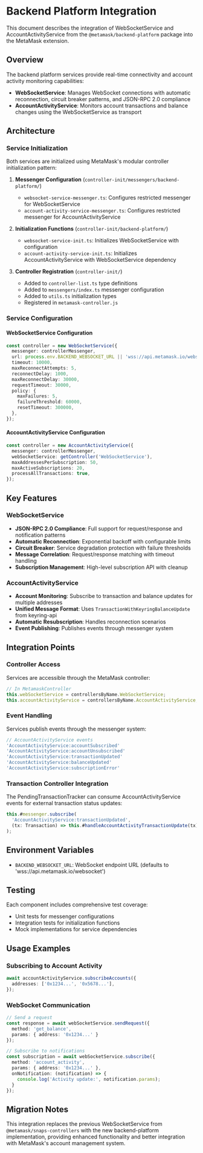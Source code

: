 # Backend Platform Integration

This document describes the integration of WebSocketService and AccountActivityService from the `@metamask/backend-platform` package into the MetaMask extension.

## Overview

The backend platform services provide real-time connectivity and account activity monitoring capabilities:

- **WebSocketService**: Manages WebSocket connections with automatic reconnection, circuit breaker patterns, and JSON-RPC 2.0 compliance
- **AccountActivityService**: Monitors account transactions and balance changes using the WebSocketService as transport

## Architecture

### Service Initialization

Both services are initialized using MetaMask's modular controller initialization pattern:

1. **Messenger Configuration** (`controller-init/messengers/backend-platform/`)
   - `websocket-service-messenger.ts`: Configures restricted messenger for WebSocketService
   - `account-activity-service-messenger.ts`: Configures restricted messenger for AccountActivityService

2. **Initialization Functions** (`controller-init/backend-platform/`)
   - `websocket-service-init.ts`: Initializes WebSocketService with configuration
   - `account-activity-service-init.ts`: Initializes AccountActivityService with WebSocketService dependency

3. **Controller Registration** (`controller-init/`)
   - Added to `controller-list.ts` type definitions
   - Added to `messengers/index.ts` messenger configuration
   - Added to `utils.ts` initialization types
   - Registered in `metamask-controller.js`

### Service Configuration

#### WebSocketService Configuration

```typescript
const controller = new WebSocketService({
  messenger: controllerMessenger,
  url: process.env.BACKEND_WEBSOCKET_URL || 'wss://api.metamask.io/websocket',
  timeout: 10000,
  maxReconnectAttempts: 5,
  reconnectDelay: 1000,
  maxReconnectDelay: 30000,
  requestTimeout: 30000,
  policy: {
    maxFailures: 5,
    failureThreshold: 60000,
    resetTimeout: 300000,
  },
});
```

#### AccountActivityService Configuration

```typescript
const controller = new AccountActivityService({
  messenger: controllerMessenger,
  webSocketService: getController('WebSocketService'),
  maxAddressesPerSubscription: 50,
  maxActiveSubscriptions: 20,
  processAllTransactions: true,
});
```

## Key Features

### WebSocketService

- **JSON-RPC 2.0 Compliance**: Full support for request/response and notification patterns
- **Automatic Reconnection**: Exponential backoff with configurable limits
- **Circuit Breaker**: Service degradation protection with failure thresholds
- **Message Correlation**: Request/response matching with timeout handling
- **Subscription Management**: High-level subscription API with cleanup

### AccountActivityService

- **Account Monitoring**: Subscribe to transaction and balance updates for multiple addresses
- **Unified Message Format**: Uses `TransactionWithKeyringBalanceUpdate` from keyring-api
- **Automatic Resubscription**: Handles reconnection scenarios
- **Event Publishing**: Publishes events through messenger system

## Integration Points

### Controller Access

Services are accessible through the MetaMask controller:

```javascript
// In MetamaskController
this.webSocketService = controllersByName.WebSocketService;
this.accountActivityService = controllersByName.AccountActivityService;
```

### Event Handling

Services publish events through the messenger system:

```typescript
// AccountActivityService events
'AccountActivityService:accountSubscribed'
'AccountActivityService:accountUnsubscribed'
'AccountActivityService:transactionUpdated'
'AccountActivityService:balanceUpdated'
'AccountActivityService:subscriptionError'
```

### Transaction Controller Integration

The PendingTransactionTracker can consume AccountActivityService events for external transaction status updates:

```typescript
this.#messenger.subscribe(
  'AccountActivityService:transactionUpdated',
  (tx: Transaction) => this.#handleAccountActivityTransactionUpdate(tx),
);
```

## Environment Variables

- `BACKEND_WEBSOCKET_URL`: WebSocket endpoint URL (defaults to 'wss://api.metamask.io/websocket')

## Testing

Each component includes comprehensive test coverage:

- Unit tests for messenger configurations
- Integration tests for initialization functions
- Mock implementations for service dependencies

## Usage Examples

### Subscribing to Account Activity

```typescript
await accountActivityService.subscribeAccounts({
  addresses: ['0x1234...', '0x5678...'],
});
```

### WebSocket Communication

```typescript
// Send a request
const response = await webSocketService.sendRequest({
  method: 'get_balance',
  params: { address: '0x1234...' }
});

// Subscribe to notifications
const subscription = await webSocketService.subscribe({
  method: 'account_activity',
  params: { address: '0x1234...' },
  onNotification: (notification) => {
    console.log('Activity update:', notification.params);
  }
});
```

## Migration Notes

This integration replaces the previous WebSocketService from `@metamask/snaps-controllers` with the new backend-platform implementation, providing enhanced functionality and better integration with MetaMask's account management system.